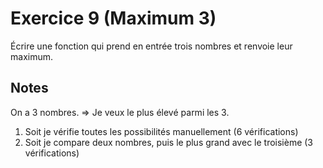 # Exercice 9 (Maximum 3)

Écrire une fonction qui prend en entrée trois nombres et renvoie leur maximum.

## Notes

On a 3 nombres.
=> Je veux le plus élevé parmi les 3.

1. Soit je vérifie toutes les possibilités manuellement (6 vérifications)
2. Soit je compare deux nombres, puis le plus grand avec le troisième (3 vérifications)
